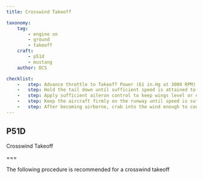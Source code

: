 ```yaml
---
title: Crosswind Takeoff 

taxonomy:
    tag:
        - engine on
        - ground
        - takeoff
    craft:
        - p51d
        - mustang
    author: DCS

checklist:
    -   step: Advance throttle to Takeoff Power (61 in.Hg at 3000 RPM).
    -   step: Hold the tail down until sufficient speed is attained to ensure positive rudder control. Speed should be slightly greater than for normal takeoff.
    -   step: Apply sufficient aileron control to keep wings level or even to effect a slightly wing-low attitude into the wind.
    -   step: Keep the aircraft firmly on the runway until speed is sufficient to make a smooth, clean break.
    -   step: After becoming airborne, crab into the wind enough to counteract drift. 
---
```


## P51D 
Crosswind Takeoff  

===

The following procedure is recommended for a crosswind takeoff
